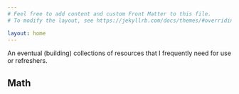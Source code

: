 ```yaml
---
# Feel free to add content and custom Front Matter to this file.
# To modify the layout, see https://jekyllrb.com/docs/themes/#overriding-theme-defaults

layout: home
---
```


An eventual (building) collections of resources that I frequently need for use or refreshers.

## Math ##

<script type="text/tikz">
  \begin{tikzpicture}
    % coordinate axis
    \draw[<->] (-2.5,0) -- (4,0);
    \draw[<->] (0,-2.5) -- (0,2.5);
    % circle
    \draw (0,0) circle (2cm);

    \coordinate  				(A) at (60:2);
    \coordinate                 (O) at ( 0:0);
    \coordinate  				(S) at ( 0: {2 * cos(60)});		% sin(x)
    \coordinate  				(T) at ( 0: {2 * tan(60)});		% tan(x)


    % angles
    \draw[thick]    (A) -- (S)  (O) -- (A); 	% Triangle
    \draw[thick] 	(T) -- (A); 				% Tangent line

  \end{tikzpicture}
</script>
